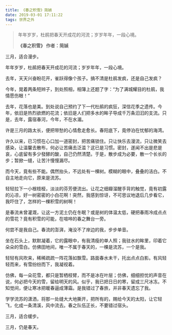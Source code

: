 ```yaml
---
title: 《春之积雪》简媜
date: 2019-03-01 17:11:22
tags: 世界之外
---
```


> 年年岁岁，杜鹃把春天开成花的河流；岁岁年年，一段心境。
>
> **《春之积雪》 作者：简媜**

<!--more-->

三月，适合漫步。

年年岁岁，杜鹃把春天开成花的河流；岁岁年年，一段心境。

去年，天天兴奋盼花开，雀跃得像个孩子。搞不清是杜鹃发疯，还是自己发疯？

今年，晃着两条短辫子，到处照相，相簿上还题了字：“为了满城耀目的杜鹃，我情愿伤眼！”

去年，花落也是美。到处说自己预约了下一代杜鹃的疯狂，深信花季之遗传。今年，依旧是热烈欲燃的花流；依旧是人们把多水的眸子导成千万条汩汩的支流。只是，去年，露宿春河，今年，不在水湄。

许是三月的路太长，便把带愁的心情愈走愈长。春阳底下，竟停泊在忧郁的海湾。

许久以来，已习惯在心口加一道密封，把苦痛锁住。只让快乐去漫流，只让微笑去感染，让温馨去散布，何必让苦痛去泛滥？这已是习惯。密封，遂闻不出是悲是哀，心底留有多少發酵的酸，自己仍然清楚。于是，散步成为必要，散一个长长的步；暂掀一缝，让苦汁慢慢漏尽。

而今天，竟有些不能。偶然抬头，不远处有一棵树。模糊的眼中，叠叠的洁白。不自主地走向它，原来是流苏。

轻轻拉下一小根枝桠，淡淡的芬芳便流出。让花之细瓣溜醒手背的触觉，竟有初露的沁凉，好一树密密的小白花啊！突然，我感到惊讶，不可思议地退后几步看它，我吓住了，怎样的一棵积雪的树啊！

是春流未曾灌溉，让这一方泥土仍在冬眠？或是树的体温太低，硬把春雨冷成点点的雪花？竟有积雪的可能，在喧哗的春之舞台一旁。

何尝不是我自己。春流的澎湃，淹没不了岸边的我，步步单音。

坐在石头上，默默凝着，它的露眼中，有我清瘦的单人照；我驻水的眸里，印着它朵朵的雪白。仿佛田地间，唯一不属于春天的，一棵是流苏，一个是我。

轻轻有风吹来，稀稀疏疏一阵花落如飘雪。路面春水未干，托出点点白影。有风轻轻而来，有雪纷纷而下，我凝视着。

仿佛，每一朵花雪，都只是暂栖枝臂，而不是冰在叶层；仿佛，细细担忧的声音在说，何必把今天的雪，留给明天的风。似乎，我已把日日的寒，留成三尺冰冻。不知觉间，便让寒冰把暖春逼成薄霜。是我错过了春旅，并非春天遗忘了我。

学学流苏的潇洒，将那一处缝大大地撕开，把所有的，赐给今天的太阳，让它轻飞，化成一条清溪，风中流去。春之队伍正长，不要错过宿头。

三月，适合缓步。

三月，仍是春天。